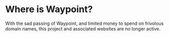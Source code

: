# Where is Waypoint?

With the sad passing of Waypoint, and limited money to spend on frivolous domain names, this project and associated websites are no longer active.
